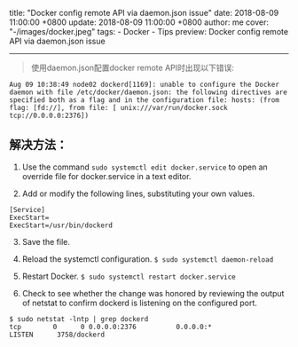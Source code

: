title: "Docker config remote API via daemon.json issue"
date: 2018-08-09 11:00:00 +0800
update: 2018-08-09 11:00:00 +0800
author: me
cover: "-/images/docker.jpeg"
tags:
    - Docker
    - Tips
preview: Docker config remote API via daemon.json issue

---

> 使用daemon.json配置docker remote API时出现以下错误:

`Aug 09 10:38:49 node02 dockerd[1169]: unable to configure the Docker daemon with file /etc/docker/daemon.json: the following directives are specified both as a flag and in the configuration file: hosts: (from flag: [fd://], from file: [
unix:///var/run/docker.sock tcp://0.0.0.0:2376])`

## 解决方法：
1. Use the command `sudo systemctl edit docker.service` to open an override file for docker.service in a text editor.

2. Add or modify the following lines, substituting your own values.
```
[Service]
ExecStart=
ExecStart=/usr/bin/dockerd
```
3. Save the file.

4. Reload the systemctl configuration.
`$ sudo systemctl daemon-reload`

5. Restart Docker.
`$ sudo systemctl restart docker.service`

6. Check to see whether the change was honored by reviewing the output of netstat to confirm dockerd is listening on the configured port.
```
$ sudo netstat -lntp | grep dockerd
tcp        0      0 0.0.0.0:2376          0.0.0.0:*               LISTEN      3758/dockerd
```

